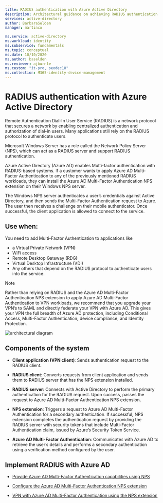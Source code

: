 ```yaml
---
title: RADIUS authentication with Azure Active Directory
description: Architectural guidance on achieving RADIUS authentication with Azure Active Directory.
services: active-directory
author: BarbaraSelden
manager: martinco

ms.service: active-directory
ms.workload: identity
ms.subservice: fundamentals
ms.topic: conceptual
ms.date: 10/10/2020
ms.author: baselden
ms.reviewer: ajburnle
ms.custom: "it-pro, seodec18"
ms.collection: M365-identity-device-management
---
```


# RADIUS authentication with Azure Active Directory

Remote Authentication Dial-In User Service (RADIUS) is a network protocol that secures a network by enabling centralized authentication and authorization of dial-in users. Many applications still rely on the RADIUS protocol to authenticate users.

Microsoft Windows Server has a role called the Network Policy Server (NPS), which can act as a RADIUS server and support RADIUS authentication.

Azure Active Directory (Azure AD) enables Multi-factor authentication with RADIUS-based systems. If a customer wants to apply Azure AD Multi-Factor Authentication to any of the previously mentioned RADIUS workloads, they can install the Azure AD Multi-Factor Authentication NPS extension on their Windows NPS server. 

The Windows NPS server authenticates a user’s credentials against Active Directory, and then sends the Multi-Factor Authentication request to Azure. The user then receives a challenge on their mobile authenticator. Once successful, the client application is allowed to connect to the service. 

## Use when: 

You need to add Multi-Factor Authentication to applications like
* a Virtual Private Network (VPN)
* WiFi access
* Remote Desktop Gateway (RDG)
* Virtual Desktop Infrastructure (VDI)
* Any others that depend on the RADIUS protocol to authenticate users into the service. 

> [!NOTE]
> Rather than relying on RADIUS and the Azure AD Multi-Factor Authentication NPS extension to apply Azure AD Multi-Factor Authentication to VPN workloads, we recommend that you upgrade your VPN’s to SAML and directly federate your VPN with Azure AD. This gives your VPN the full breadth of Azure AD protection, including Conditional Access, Multi-Factor Authentication, device compliance, and Identity Protection.

![architectural diagram](./media/authentication-patterns/radius-auth.png)


## Components of the system 

* **Client application (VPN client)**: Sends authentication request to the RADIUS client.

* **RADIUS client**: Converts requests from client application and sends them to RADIUS server that has the NPS extension installed.

* **RADIUS server**: Connects with Active Directory to perform the primary authentication for the RADIUS request. Upon success, passes the request to Azure AD Multi-Factor Authentication NPS extension.

* **NPS extension**: Triggers a request to Azure AD Multi-Factor Authentication for a secondary authentication. If successful, NPS extension completes the authentication request by providing the RADIUS server with security tokens that include Multi-Factor Authentication claim, issued by Azure’s Security Token Service.

* **Azure AD Multi-Factor Authentication**: Communicates with Azure AD to retrieve the user’s details and performs a secondary authentication using a verification method configured by the user.

## Implement RADIUS with Azure AD 

* [Provide Azure AD Multi-Factor Authentication capabilities using NPS](../authentication/howto-mfa-nps-extension.md) 

* [Configure the Azure AD Multi-Factor Authentication NPS extension](../authentication/howto-mfa-nps-extension-advanced.md) 

* [VPN with Azure AD Multi-Factor Authentication using the NPS extension](../authentication/howto-mfa-nps-extension-vpn.md) 

  
‎ 

